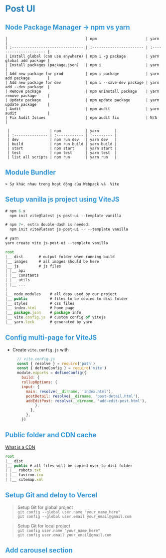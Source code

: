 # <span style="color: #2980b9">Post UI</span>

## <span style="color: #3498db">Node Package Manager -> npm vs yarn</span>
    |                                   | npm                      | yarn                    |
    | :-------------------------------- | :----------------------- | :---------------------- |
    | Install global (can use anywhere) | npm i -g package         | yarn global add package |
    | Install packages (package.json)   | npm i                    | yarn                    |
    | Add new package for prod          | npm i package            | yarn add package        |
    | Add new package for dev           | npm i --save-dev package | yarn add --dev package  |
    | Remove package                    | npm uninstall package    | yarn remove package     |
    | Update package                    | npm update package       | yarn update package     |
    | Audit                             | npm audit                | yarn audit              |
    | Fix Audit Issues                  | npm audit fix            | N/A                     |

     |                  | npm           | yarn       |
     | :--------------- | :------------ | :--------- |
     | dev              | npm run dev   | yarn dev   |
     | build            | npm run build | yarn build |
     | start            | npm start     | yarn start |
     | test             | npm test      | yarn test  |
     | list all scripts | npm run       | yarn run   |

## <span style="color: #3498db">Module Bundler</span>
    > Sự khác nhau trong hoạt động của Webpack và  Vite

## <span style="color: #3498db">Setup vanilla js project using ViteJS</span>
  ```javascript
  # npm 6.x
    npm init vite@latest js-post-ui --template vanilla

  # npm 7+, extra double-dash is needed:
    npm init vite@latest js-post-ui -- --template vanilla

  # yarn
  yarn create vite js-post-ui --template vanilla
  ```

  ```javascript
  root
|__ dist       # output folder when running build
|__ images     # all images should be here
|__ js         # js files
| |__ api
| |__ constants
| |__ utils
| |__ ...
|
|__ node_modules    # all deps used by our project
|__ public          # files to be copied to dist folder
|__ styles          # css files
|__ index.html      # home page
|__ package.json    # package info
|__ vite.config.js  # custom config of vitejs
|__ yarn.lock       # generated by yarn

  ```

## <span style="color: #3498db">Config multi-page for ViteJS</span>
- Create `vite.config.js` with
  
  ```javascript
    // vite.config.js
    const { resolve } = require('path')
    const { defineConfig } = require('vite')
    module.exports = defineConfig({
      build: {
      rollupOptions: {
      input: {
        main: resolve(__dirname, 'index.html'),
        postDetail: resolve(__dirname, 'post-detail.html'),
        addEditPost: resolve(__dirname, 'add-edit-post.html'),
            }, 
          },
        }, 
      })
  ``` 

## <span style="color: #3498db">Public folder and CDN cache</span>
[What is a CDN](https://www.imperva.com/learn/performance/what-is-cdn-how-it-works/)

```javascript
root
|__ dist
|__ public # all files will be copied over to dist folder 
| |__ robots.txt
| |__ favicon.ico
| |__ sitemap.xml
```

## <span style="color: #3498db">Setup Git and deloy to Vercel</span>
  > Setup Git for global project  
  > ```git config --global user.name "your_name_here"```  
  >```git config --global user.email your_email@gmail.com```

  > Setup Git for local project  
  > ```git config user.name "your_name_here"```  
  >```git config user.email your_email@gmail.com```

## <span style="color: #3498db">Add carousel section</span>
